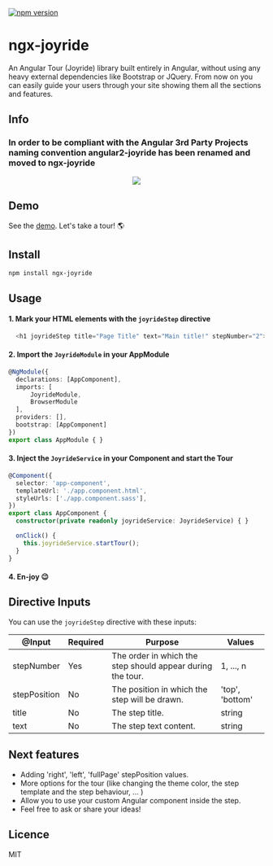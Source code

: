 [![npm version](https://badge.fury.io/js/angular2-joyride.svg)](https://badge.fury.io/js/ngx-joyride)
# ngx-joyride
An Angular Tour (Joyride) library built entirely in Angular, without using any heavy external dependencies like Bootstrap or JQuery.
From now on you can easily guide your users through your site showing them all the sections and features.

## Info
### In order to be compliant with the Angular 3rd Party Projects naming convention angular2-joyride has been renamed and moved to ngx-joyride

<p align="center">
	<img src ="https://github.com/tnicola/angular2-joyride/blob/master/docs/joyrideStepExample.PNG" />
</p>

## Demo
See the [demo](https://tnicola.github.io/angular2-joyride/). Let's take a tour! :earth_americas: 

## Install

    npm install ngx-joyride

## Usage

 #### 1. Mark your HTML elements with the `joyrideStep` directive

```typescript
  <h1 joyrideStep title="Page Title" text="Main title!" stepNumber="2">Text</h1>
```



  #### 2. Import the `JoyrideModule` in your AppModule
  ```typescript
@NgModule({
	declarations: [AppComponent],
	imports: [
		JoyrideModule,
		BrowserModule
	],
	providers: [],
	bootstrap: [AppComponent]
 })
 export class AppModule { }
 ```
  #### 3. Inject the `JoyrideService` in your Component and start the Tour
```typescript
@Component({
  selector: 'app-component',
  templateUrl: './app.component.html',
  styleUrls: ['./app.component.sass'],
})
export class AppComponent {
  constructor(private readonly joyrideService: JoyrideService) { }

  onClick() {
    this.joyrideService.startTour();
  }
}
```
  #### 4. En-joy :wink:
  
## Directive Inputs
You can use the `joyrideStep` directive with these inputs:

@Input | Required | Purpose  | Values 
---- | ---- | ---- | ---- 
stepNumber | Yes | The order in which the step should appear during the tour. | 1, ..., n 
stepPosition | No | The position in which the step will be drawn. | 'top', 'bottom'
title | No | The step title. | string 
text |  No | The step text content. | string 

## Next features

 - Adding 'right', 'left', 'fullPage' stepPosition values.
 - More options for the tour (like changing the theme color, the step template and the step behaviour, ... )
 - Allow you to use your custom Angular component inside the step.
 - Feel free to ask or share your ideas!

## Licence
MIT

